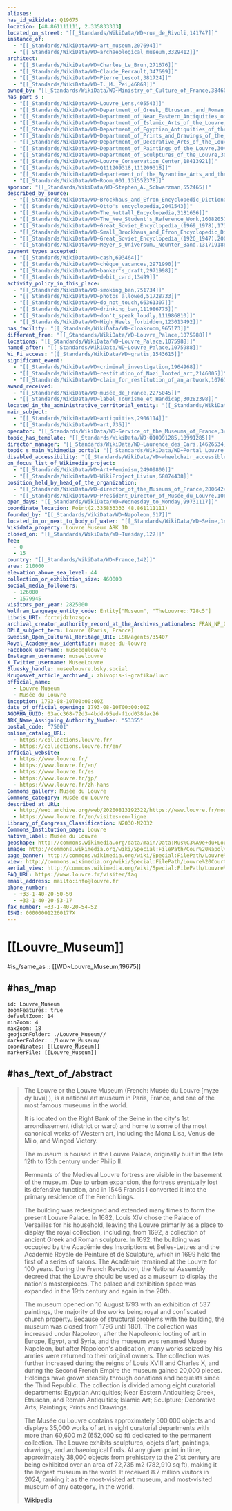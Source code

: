```yaml
---
aliases:
has_id_wikidata: Q19675
location: [48.861111111, 2.335833333] 
located_on_street: "[[_Standards/WikiData/WD~rue_de_Rivoli,141747]]"
instance_of:
  - "[[_Standards/WikiData/WD~art_museum,207694]]"
  - "[[_Standards/WikiData/WD~archaeological_museum,3329412]]"
architect:
  - "[[_Standards/WikiData/WD~Charles_Le_Brun,271676]]"
  - "[[_Standards/WikiData/WD~Claude_Perrault,347699]]"
  - "[[_Standards/WikiData/WD~Pierre_Lescot,381724]]"
  - "[[_Standards/WikiData/WD~I._M._Pei,46868]]"
owned_by: "[[_Standards/WikiData/WD~Ministry_of_Culture_of_France,384602]]"
has_part_s_:
  - "[[_Standards/WikiData/WD~Louvre_Lens,405543]]"
  - "[[_Standards/WikiData/WD~Department_of_Greek,_Etruscan,_and_Roman_Antiquities_of_the_Louvre,3044747]]"
  - "[[_Standards/WikiData/WD~Department_of_Near_Eastern_Antiquities_of_the_Louvre,3044751]]"
  - "[[_Standards/WikiData/WD~Department_of_Islamic_Arts_of_the_Louvre,3044748]]"
  - "[[_Standards/WikiData/WD~Department_of_Egyptian_Antiquities_of_the_Louvre,3044749]]"
  - "[[_Standards/WikiData/WD~Department_of_Prints_and_Drawings_of_the_Louvre,3044753]]"
  - "[[_Standards/WikiData/WD~Department_of_Decorative_Arts_of_the_Louvre,3044767]]"
  - "[[_Standards/WikiData/WD~Department_of_Paintings_of_the_Louvre,3044768]]"
  - "[[_Standards/WikiData/WD~Department_of_Sculptures_of_the_Louvre,3044772]]"
  - "[[_Standards/WikiData/WD~Louvre_Conservation_Center,18413921]]"
  - "[[_Standards/WikiData/WD~Q111209318,111209318]]"
  - "[[_Standards/WikiData/WD~departement_of_the_Byzantine_Arts_and_the_Eastern_Christians_in_the_Louvre_Museum,121354106]]"
  - "[[_Standards/WikiData/WD~Room_001,131552378]]"
sponsor: "[[_Standards/WikiData/WD~Stephen_A._Schwarzman,552465]]"
described_by_source:
  - "[[_Standards/WikiData/WD~Brockhaus_and_Efron_Encyclopedic_Dictionary,602358]]"
  - "[[_Standards/WikiData/WD~Otto's_encyclopedia,2041543]]"
  - "[[_Standards/WikiData/WD~The_Nuttall_Encyclopædia,3181656]]"
  - "[[_Standards/WikiData/WD~The_New_Student's_Reference_Work,16082057]]"
  - "[[_Standards/WikiData/WD~Great_Soviet_Encyclopedia_(1969_1978),17378135]]"
  - "[[_Standards/WikiData/WD~Small_Brockhaus_and_Efron_Encyclopedic_Dictionary,19180675]]"
  - "[[_Standards/WikiData/WD~Great_Soviet_Encyclopedia_(1926_1947),20078554]]"
  - "[[_Standards/WikiData/WD~Meyer_s_Universum,_Neunter_Band,131719188]]"
payment_types_accepted:
  - "[[_Standards/WikiData/WD~cash,693464]]"
  - "[[_Standards/WikiData/WD~chèque_vacances,2971990]]"
  - "[[_Standards/WikiData/WD~banker's_draft,2971998]]"
  - "[[_Standards/WikiData/WD~debit_card,13499]]"
activity_policy_in_this_place:
  - "[[_Standards/WikiData/WD~smoking_ban,751734]]"
  - "[[_Standards/WikiData/WD~photos_allowed,51728733]]"
  - "[[_Standards/WikiData/WD~do_not_touch,66361307]]"
  - "[[_Standards/WikiData/WD~drinking_ban,111986775]]"
  - "[[_Standards/WikiData/WD~don't_speak_loudly,111986810]]"
  - "[[_Standards/WikiData/WD~High_Heels_forbidden,123013492]]"
has_facility: "[[_Standards/WikiData/WD~cloakroom,965173]]"
different_from: "[[_Standards/WikiData/WD~Louvre_Palace,1075988]]"
locations: "[[_Standards/WikiData/WD~Louvre_Palace,1075988]]"
named_after: "[[_Standards/WikiData/WD~Louvre_Palace,1075988]]"
Wi_Fi_access: "[[_Standards/WikiData/WD~gratis,1543615]]"
significant_event:
  - "[[_Standards/WikiData/WD~criminal_investigation,1964968]]"
  - "[[_Standards/WikiData/WD~restitution_of_Nazi_looted_art,2146005]]"
  - "[[_Standards/WikiData/WD~claim_for_restitution_of_an_artwork,107614552]]"
award_received:
  - "[[_Standards/WikiData/WD~musée_de_France,2275045]]"
  - "[[_Standards/WikiData/WD~label_Tourisme_et_Handicap,30282398]]"
located_in_the_administrative_territorial_entity: "[[_Standards/WikiData/WD~Saint_Germain_l'Auxerrois,2409554]]"
main_subject:
  - "[[_Standards/WikiData/WD~antiquities,2906114]]"
  - "[[_Standards/WikiData/WD~art,735]]"
operator: "[[_Standards/WikiData/WD~Service_of_the_Museums_of_France,3480397]]"
topic_has_template: "[[_Standards/WikiData/WD~Q10991285,10991285]]"
director_manager: "[[_Standards/WikiData/WD~Laurence_des_Cars,14626534]]"
topic_s_main_Wikimedia_portal: "[[_Standards/WikiData/WD~Portal_Louvre_Museum,15903938]]"
disabled_accessibility: "[[_Standards/WikiData/WD~wheelchair_accessible,24192067]]"
on_focus_list_of_Wikimedia_project:
  - "[[_Standards/WikiData/WD~Art+Feminism,24909800]]"
  - "[[_Standards/WikiData/WD~WikiProject_Livius,68074438]]"
position_held_by_head_of_the_organization:
  - "[[_Standards/WikiData/WD~director_of_the_Museums_of_France,28064241]]"
  - "[[_Standards/WikiData/WD~President_Director_of_Musée_du_Louvre,106987409]]"
open_days: "[[_Standards/WikiData/WD~Wednesday_to_Monday,99731117]]"
coordinate_location: Point(2.335833333 48.861111111)
founded_by: "[[_Standards/WikiData/WD~Napoleon,517]]"
located_in_or_next_to_body_of_water: "[[_Standards/WikiData/WD~Seine,1471]]"
Wikidata_property: Louvre Museum ARK ID
closed_on: "[[_Standards/WikiData/WD~Tuesday,127]]"
fee:
  - 0
  - 15
country: "[[_Standards/WikiData/WD~France,142]]"
area: 210000
elevation_above_sea_level: 44
collection_or_exhibition_size: 460000
social_media_followers:
  - 126000
  - 1579945
visitors_per_year: 2825000
Wolfram_Language_entity_code: Entity["Museum", "TheLouvre::728c5"]
Libris_URI: fcrtrjdz1nzsgcx
archival_creator_authority_record_at_the_Archives_nationales: FRAN_NP_005223
DPLA_subject_term: Louvre (Paris, France)
Swedish_Open_Cultural_Heritage_URI: LSH/agents/35407
Royal_Academy_new_identifier: musee-du-louvre
Facebook_username: museedulouvre
Instagram_username: museelouvre
X_Twitter_username: MuseeLouvre
Bluesky_handle: museelouvre.bsky.social
Krugosvet_article_archived_: zhivopis-i-grafika/luvr
official_name:
  - Louvre Museum
  - Musée du Louvre
inception: 1793-08-10T00:00:00Z
date_of_official_opening: 1793-08-10T00:00:00Z
AGORHA_UUID: 03acc368-72d3-4bdd-95ed-f1cd038dac26
ARK_Name_Assigning_Authority_Number: "53355"
postal_code: "75001"
online_catalog_URL:
  - https://collections.louvre.fr/
  - https://collections.louvre.fr/en/
official_website:
  - https://www.louvre.fr/
  - https://www.louvre.fr/en/
  - https://www.louvre.fr/es
  - https://www.louvre.fr/jp/
  - https://www.louvre.fr/zh-hans
Commons_gallery: Musée du Louvre
Commons_category: Musée du Louvre
described_at_URL:
  - http://web.archive.org/web/20200813192322/https://www.louvre.fr/nouvelle-numerotation-des-salles
  - https://www.louvre.fr/en/visites-en-ligne
Library_of_Congress_Classification: N2030-N2032
Commons_Institution_page: Louvre
native_label: Musée du Louvre
geoshape: http://commons.wikimedia.org/data/main/Data:Mus%C3%A9e+du+Louvre.map
image: http://commons.wikimedia.org/wiki/Special:FilePath/Cour%20Napol%C3%A9on%20at%20night%20-%20Louvre.jpg
page_banner: http://commons.wikimedia.org/wiki/Special:FilePath/Louvre%20banner.jpg
view: http://commons.wikimedia.org/wiki/Special:FilePath/Louvre%20Courtyard%2C%20Looking%20West.jpg
aerial_view: http://commons.wikimedia.org/wiki/Special:FilePath/Louvre%20Paris%20from%20top.jpg
FAQ_URL: https://www.louvre.fr/visiter/faq
email_address: mailto:info@louvre.fr
phone_number:
  - +33-1-40-20-50-50
  - +33-1-40-20-53-17
fax_number: +33-1-40-20-54-52
ISNI: 000000012260177X
---
```


# [[Louvre_Museum]] 

#is_/same_as :: [[WD~Louvre_Museum,19675]] 

## #has_/map 

```leaflet
id: Louvre_Museum
zoomFeatures: true 
defaultZoom: 14 
minZoom: 4 
maxZoom: 18
geojsonFolder: ./Louvre_Museum//
markerFolder: ./Louvre_Museum/
coordinates: [[Louvre_Museum]] 
markerFile: [[Louvre_Museum]] 
```

## #has_/text_of_/abstract 

> The Louvre or the Louvre Museum (French: Musée du Louvre [myze dy luvʁ] ), 
> is a national art museum in Paris, France, and one of the most famous museums in the world. 
> 
> It is located on the Right Bank of the Seine in the city's 1st arrondissement (district or ward) 
> and home to some of the most canonical works of Western art, 
> including the Mona Lisa, Venus de Milo, and Winged Victory. 
> 
> The museum is housed in the Louvre Palace, 
> originally built in the late 12th to 13th century under Philip II. 
> 
> Remnants of the Medieval Louvre fortress are visible in the basement of the museum. 
> Due to urban expansion, the fortress eventually lost its defensive function, 
> and in 1546 Francis I converted it into the primary residence of the French kings.
>
> The building was redesigned and extended many times to form the present Louvre Palace. In 1682, Louis XIV chose the Palace of Versailles for his household, leaving the Louvre primarily as a place to display the royal collection, including, from 1692, a collection of ancient Greek and Roman sculpture. In 1692, the building was occupied by the Académie des Inscriptions et Belles-Lettres and the Académie Royale de Peinture et de Sculpture, which in 1699 held the first of a series of salons. The Académie remained at the Louvre for 100 years. During the French Revolution, the National Assembly decreed that the Louvre should be used as a museum to display the nation's masterpieces.  The palace and exhibition space was expanded in the 19th century and again in the 20th.
>
> The museum opened on 10 August 1793 with an exhibition of 537 paintings, the majority of the works being royal and confiscated church property. Because of structural problems with the building, the museum was closed from 1796 until 1801. The collection was increased under Napoleon, after the Napoleonic looting of art in Europe, Egypt, and Syria, and the museum was renamed Musée Napoléon, but after Napoleon's abdication, many works seized by his armies were returned to their original owners. The collection was further increased during the reigns of Louis XVIII and Charles X, and during the Second French Empire the museum gained 20,000 pieces. Holdings have grown steadily through donations and bequests since the Third Republic. The collection is divided among eight curatorial departments: Egyptian Antiquities; Near Eastern Antiquities; Greek, Etruscan, and Roman Antiquities; Islamic Art; Sculpture; Decorative Arts; Paintings; Prints and Drawings.
>
> The Musée du Louvre contains approximately 500,000 objects and displays 35,000 works of art in eight curatorial departments with more than 60,600 m2 (652,000 sq ft) dedicated to the permanent collection. The Louvre exhibits sculptures, objets d'art, paintings, drawings, and archaeological finds. At any given point in time, approximately 38,000 objects from prehistory to the 21st century are being exhibited over an area of 72,735 m2 (782,910 sq ft), making it the largest museum in the world. It received 8.7 million visitors in 2024,  ranking it as the most-visited art museum, and most-visited museum of any category, in the world.
>
> [Wikipedia](https://en.wikipedia.org/wiki/Louvre) 

